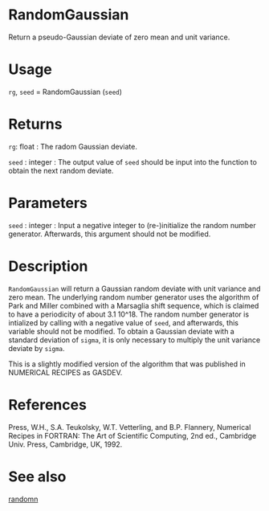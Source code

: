 # RandomGaussian

Return a pseudo-Gaussian deviate of zero mean and unit variance.

# Usage

`rg`, `seed` = RandomGaussian (`seed`)

# Returns

`rg`: float
:   The radom Gaussian deviate.

`seed` : integer
:   The output value of `seed` should be input into the function to obtain the next random deviate.

# Parameters

`seed` : integer
:   Input a negative integer to (re-)initialize the random number generator. Afterwards, this argument should not be modified.

# Description

`RandomGaussian` will return a Gaussian random deviate with unit variance and zero mean. The underlying random number generator uses the algorithm of Park and Miller combined with a Marsaglia shift sequence, which is claimed to have a periodicity of about 3.1 10^18. The random number generator is intialized by calling with a negative value of `seed`, and afterwards, this variable should not be modified. To obtain a Gaussian deviate with a standard deviation of `sigma`, it is only necessary to multiply the unit variance deviate by `sigma`.

This is a slightly modified version of the algorithm that was published in NUMERICAL RECIPES as GASDEV.

# References

Press, W.H., S.A. Teukolsky, W.T. Vetterling, and B.P. Flannery, Numerical Recipes in FORTRAN: The Art of Scientific Computing, 2nd ed., Cambridge Univ. Press, Cambridge, UK, 1992.

# See also

[randomn](pyrandomn.html)
